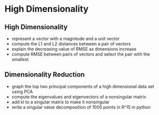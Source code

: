 # High Dimensionality

## High Dimensionality
* represent a vector with a magnitude and a unit vector
* compute the L1 and L2 distances between a pair of vectors
* explain the decreasing value of RMSE as dimensions increase
* compute RMSE between pairs of vectors and select the pair with the smallest

## Dimensionality Reduction
* graph the top two principal components of a high dimensional data set using PCA
* compute the eigenvalues and eigenvectors of a nonsingular matrix
* add kI to a singular matrix to make it nonsingular
* write a singular value decomposition of 1000 points in R^15 in python